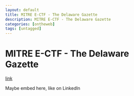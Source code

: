```yaml
---
layout: default
title: MITRE E-CTF - The Delaware Gazette
description: MITRE E-CTF - The Delaware Gazette
categories: [ontheweb]
tags: [untagged]
---
```


# MITRE E-CTF - The Delaware Gazette

[link](https://www.delgazette.com/news/81507/dacc-students-face-challenge)

Maybe embed here, like on LinkedIn
